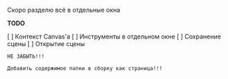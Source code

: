 ﻿Скоро разделю всё в отдельные окна

**TODO**

[ ] Контекст Canvas'а
[ ] Инструменты в отдельном окне
[ ] Сохранение сцены
[ ] Открытие сцены

```
НЕ ЗАБЫТЬ!!!

Добавить содержимое папки в сборку как страница!!!
```